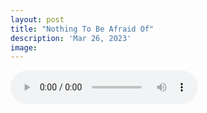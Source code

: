 ```yaml
---
layout: post
title: "Nothing To Be Afraid Of"
description: 'Mar 26, 2023'
image:
---
```


<audio controls preload="metadata">
  <source src="https://docs.google.com/uc?export=open&id=1ZDFa-kI3rwakJsfhai722EOZwRdL2Zy_" type="audio/mp3">
Your browser does not support the audio element.
</audio>
